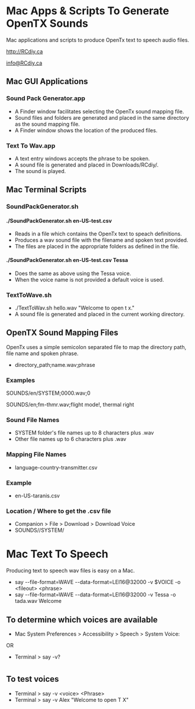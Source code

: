 # Mac Apps & Scripts To Generate OpenTX Sounds
Mac applications and scripts to produce OpenTx text to speech audio files.

http://RCdiy.ca

info@RCdiy.ca

## Mac GUI Applications
### Sound Pack Generator.app
- A Finder window facilitates selecting the OpenTx sound mapping file.
- Sound files and folders are generated and placed in the same directory as the sound mapping file.
- A Finder window shows the location of the produced files.

### Text To Wav.app
- A text entry windows accepts the phrase to be spoken.
- A sound file is generated and placed in Downloads/RCdiy/.
- The sound is played.

## Mac Terminal Scripts
### SoundPackGenerator.sh
#### ./SoundPackGenerator.sh en-US-test.csv
- Reads in a file which contains the OpenTx text to speach definitions.
- Produces a wav sound file with the filename and spoken text provided.
- The files are placed in the appropriate folders as defined in the file.

#### ./SoundPackGenerator.sh en-US-test.csv Tessa
- Does the same as above using the Tessa voice.
- When the voice name is not provided a default voice is used.

### TextToWave.sh
- ./TextToWav.sh hello.wav "Welcome to open t x."
- A sound file is generated and placed in the current working directory.

## OpenTX Sound Mapping Files
OpenTx uses a simple semicolon separated file to map the directory path, file name and spoken phrase.
- directory_path;name.wav;phrase

### Examples
 SOUNDS/en/SYSTEM;0000.wav;0

 SOUNDS/en;fm-thmr.wav;flight mode!, thermal right

### Sound File Names
- SYSTEM folder's file names up to 8 characters plus .wav
- Other file names up to 6 characters plus .wav

### Mapping File Names
- language-country-transmitter.csv

### Example
- en-US-taranis.csv

### Location / Where to get the .csv file
- Companion > File > Download > Download Voice
- SOUNDS/<language>/SYSTEM/

# Mac Text To Speech
Producing text to speech wav files is easy on a Mac.
- say --file-format=WAVE --data-format=LEI16@32000 -v $VOICE -o \<fileout\> \<phrase\>
- say --file-format=WAVE --data-format=LEI16@32000 -v Tessa -o tada.wav Welcome

## To determine which voices are available
 - Mac System Preferences > Accessibility > Speech > System Voice:

 OR

 - Terminal > say -v?

#
## To test voices
- Terminal > say -v \<voice\> \<Phrase\>
- Terminal > say -v Alex "Welcome to open T X"
